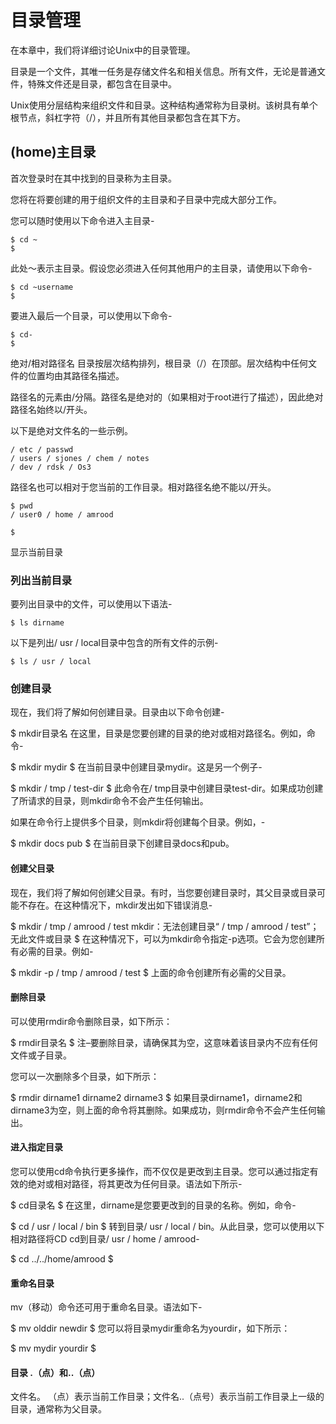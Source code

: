 # 目录管理
在本章中，我们将详细讨论Unix中的目录管理。

目录是一个文件，其唯一任务是存储文件名和相关信息。所有文件，无论是普通文件，特殊文件还是目录，都包含在目录中。

Unix使用分层结构来组织文件和目录。这种结构通常称为目录树。该树具有单个根节点，斜杠字符（/），并且所有其他目录都包含在其下方。

## (home)主目录
首次登录时在其中找到的目录称为主目录。

您将在将要创建的用于组织文件的主目录和子目录中完成大部分工作。

您可以随时使用以下命令进入主目录-
```shell
$ cd ~
$
```
此处〜表示主目录。假设您必须进入任何其他用户的主目录，请使用以下命令-
```shell
$ cd ~username
$
```
要进入最后一个目录，可以使用以下命令-

```shell
$ cd-
$
```
绝对/相对路径名
目录按层次结构排列，根目录（/）在顶部。层次结构中任何文件的位置均由其路径名描述。

路径名的元素由/分隔。路径名是绝对的（如果相对于root进行了描述），因此绝对路径名始终以/开头。

以下是绝对文件名的一些示例。
```shell
/ etc / passwd
/ users / sjones / chem / notes
/ dev / rdsk / Os3
```
路径名也可以相对于您当前的工作目录。相对路径名绝不能以/开头。

```shell
$ pwd
/ user0 / home / amrood

$
```
显示当前目录

### 列出当前目录

要列出目录中的文件，可以使用以下语法-

```shell
$ ls dirname
```
以下是列出/ usr / local目录中包含的所有文件的示例-
```shell
$ ls / usr / local
```

### 创建目录
现在，我们将了解如何创建目录。目录由以下命令创建-

$ mkdir目录名
在这里，目录是您要创建的目录的绝对或相对路径名。例如，命令-

$ mkdir mydir
$
在当前目录中创建目录mydir。这是另一个例子-

$ mkdir / tmp / test-dir
$
此命令在/ tmp目录中创建目录test-dir。如果成功创建了所请求的目录，则mkdir命令不会产生任何输出。

如果在命令行上提供多个目录，则mkdir将创建每个目录。例如，-

$ mkdir docs pub
$
在当前目录下创建目录docs和pub。

#### 创建父目录
现在，我们将了解如何创建父目录。有时，当您要创建目录时，其父目录或目录可能不存在。在这种情况下，mkdir发出如下错误消息-

$ mkdir / tmp / amrood / test
mkdir：无法创建目录“ / tmp / amrood / test”；
无此文件或目录
$
在这种情况下，可以为mkdir命令指定-p选项。它会为您创建所有必需的目录。例如-

$ mkdir -p / tmp / amrood / test
$
上面的命令创建所有必需的父目录。

#### 删除目录
可以使用rmdir命令删除目录，如下所示：

$ rmdir目录名
$
注–要删除目录，请确保其为空，这意味着该目录内不应有任何文件或子目录。

您可以一次删除多个目录，如下所示：

$ rmdir dirname1 dirname2 dirname3
$
如果目录dirname1，dirname2和dirname3为空，则上面的命令将其删除。如果成功，则rmdir命令不会产生任何输出。

#### 进入指定目录
您可以使用cd命令执行更多操作，而不仅仅是更改到主目录。您可以通过指定有效的绝对或相对路径，将其更改为任何目录。语法如下所示-

$ cd目录名
$
在这里，dirname是您要更改到的目录的名称。例如，命令-

$ cd / usr / local / bin
$
转到目录/ usr / local / bin。从此目录，您可以使用以下相对路径将CD cd到目录/ usr / home / amrood-

$ cd ../../home/amrood
$

#### 重命名目录
mv（移动）命令还可用于重命名目录。语法如下-

$ mv olddir newdir
$
您可以将目录mydir重命名为yourdir，如下所示：

$ mv mydir yourdir
$

#### 目录 .（点）和..（点）
文件名。 （点）表示当前工作目录；文件名..（点号）表示当前工作目录上一级的目录，通常称为父目录。
